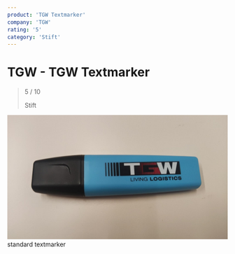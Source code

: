 ```yaml
---
product: 'TGW Textmarker'
company: 'TGW'
rating: '5'
category: 'Stift'
---
```


# TGW - TGW Textmarker
>
> 5 / 10
>
> Stift

![TGW Textmarker](./assets/tgw-tgw-textmarker-ee55869d-b00a-4cc3-8db3-f6591243850b.jpg)
standard textmarker
